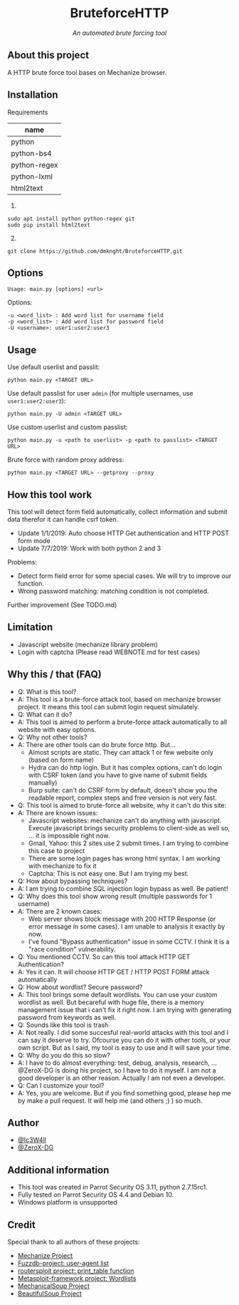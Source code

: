<h1 align='center'>BruteforceHTTP</h1>
<p align='center'><i>An automated brute forcing tool</i></p>

## About this project
A HTTP brute force tool bases on Mechanize browser.

## Installation

Requirements

| name        |
|-------------|
| python     |
| python-bs4 |
| python-regex |
| python-lxml |
| html2text |

1.
```
sudo apt install python python-regex git
sudo pip install html2text
```

2.
```
git clone https://github.com/dmknght/BruteforceHTTP.git
```

## Options
```
Usage: main.py [options] <url>
```
Options:

 ```
 -u <word_list> : Add word list for username field
 -p <word_list> : Add word list for password field
 -U <username>: user1:user2:user3
 ```

## Usage

Use default userlist and passlit:
```
python main.py <TARGET URL>
```

Use default passlist for user `admin` (for multiple usernames, use `user1:user2:user3`):
```
python main.py -U admin <TARGET URL>
```

Use custom userlist and custom passlist:
```
python main.py -u <path to userlist> -p <path to passlist> <TARGET URL>
```

Brute force with random proxy address:
```
python main.py <TARGET URL> --getproxy --proxy
```

## How this tool work
This tool will detect form field automatically, collect information and submit data therefor it can handle csrf token.

* Update 1/1/2019: Auto choose HTTP Get authentication and HTTP POST form mode
* Update 7/7/2019: Work with both python 2 and 3

Problems:
 - Detect form field error for some special cases. We will try to improve our function.
 - Wrong password matching: matching condition is not completed.

Further improvement (See TODO.md)

## Limitation
- Javascript website (mechanize library problem)
- Login with captcha
(Please read WEBNOTE.md for test cases)

## Why this / that (FAQ)
- Q: What is this tool?
- A: This tool is a brute-force attack tool, based on mechanize browser project. It means this tool can submit login request simulately.
- Q: What can it do?
- A: This tool is aimed to perform a brute-force attack automatically to all website with easy options.
- Q: Why not other tools?
- A: There are other tools can do brute force http. But...
	+ Almost scripts are static. They can attack 1 or few website only (based on form name)
	+ Hydra can do http login. But it has complex options, can't do login with CSRF token (and you have to give name of submit fields manually)
	+ Burp suite: can't do CSRF form by default, doesn't show you the readable report, complex steps and free version is not very fast.
- Q: This tool is aimed to brute-force all website, why it can't do this site:
- A: There are known issues:
	+ Javascript websites: mechanize can't do anything with javascript. Execute javascript brings security problems to client-side as well so, ... it is impossible right now.
	+ Gmail, Yahoo: this 2 sites use 2 submit times. I am trying to combine this case to project
	+ There are some login pages has wrong html syntax. I am working with mechanize to fix it
	+ Captcha: This is not easy one. But I am trying my best.
- Q: How about bypassing techniques?
- A: I am trying to combine SQL injection login bypass as well. Be patient!
- Q: Why does this tool show wrong result (multiple passwords for 1 username)
- A: There are 2 known cases:
	+ Web server shows block message with 200 HTTP Response (or error message in some cases). I am unable to analysis it exactly by now.
	+ I've found "Bypass authentication" issue in some CCTV. I think it is a "race condition" vulnerability.
- Q: You mentioned CCTV. So can this tool attack HTTP GET Authentication?
- A: Yes it can. It will choose HTTP GET / HTTP POST FORM attack automatically
- Q: How about wordlist? Secure password?
- A: This tool brings some default wordlists. You can use your custom wordlist as well. But becareful with huge file, there is a memory management issue that i can't fix it right now. I am trying with generating password from keywords as well. 
- Q: Sounds like this tool is trash
- A: Not really. I did some succesful real-world attacks with this tool and I can say it deserve to try. Ofcourse you can do it with other tools, or your own script. But as I said, my tool is easy to use and it will save your time.
- Q: Why do you do this so slow?
- A: I have to do almost everything: test, debug, analysis, research, ... @ZeroX-DG is doing his project, so I have to do it myself. I am not a good developer is an other reason. Actually I am not even a developer.
- Q: Can I customize your tool?
- A: Yes, you are welcome. But if you find something good, please hep me by make a pull request. It will help me (and others ;) ) so much.

## Author
- [@Ic3W4ll](https://github.com/dmknght)
- [@ZeroX-DG](https://github.com/ZeroX-DG)

## Additional information
- This tool was created in Parrot Security OS 3.11, python 2.7.15rc1.
- Fully tested on Parrot Security OS 4.4 and Debian 10.
- Windows platform is unsupported

## Credit
Special thank to all authors of these projects:
- [Mechanize Project](https://github.com/python-mechanize/)
- [Fuzzdb-project: user-agent list](https://github.com/fuzzdb-project/fuzzdb/blob/master/discovery/UserAgent/UserAgentListCommon.txt)
- [routersploit project: print_table function](https://github.com/threat9/routersploit/blob/master/routersploit/core/exploit/printer.py)
- [Metasploit-framework project: Wordlists](https://github.com/rapid7/metasploit-framework/tree/master/data/wordlists)
- [MechanicalSoup Project](https://github.com/MechanicalSoup/MechanicalSoup)
- [BeautifulSoup Project](https://github.com/waylan/beautifulsoup)
